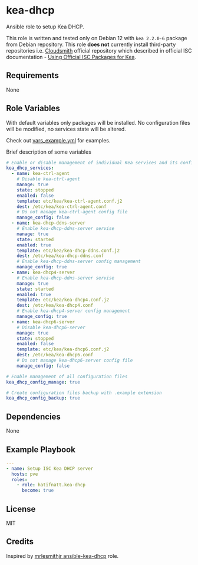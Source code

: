 # kea-dhcp

Ansible role to setup Kea DHCP.

This role is written and tested only on Debian 12 with `kea 2.2.0-6` package from Debian repository. This role **does not** currently install third-party repositories i.e. [Cloudsmith](https://cloudsmith.io/~isc/repos/) official repository which described in official ISC documentation - [Using Official ISC Packages for Kea](https://kb.isc.org/docs/isc-kea-packages).

## Requirements

None

## Role Variables

With default variables only packages will be installed. No configuration files will be modified, no services state will be altered.

Check out [vars_example.yml](vars_example.yml) for examples.

Brief description of some variables

```yaml
# Enable or disable management of individual Kea services and its configuration files
kea_dhcp_services:
  - name: kea-ctrl-agent
    # Disable kea-ctrl-agent
    manage: true
    state: stopped
    enabled: false
    template: etc/kea/kea-ctrl-agent.conf.j2
    dest: /etc/kea/kea-ctrl-agent.conf
    # Do not manage kea-ctrl-agent config file
    manage_config: false
  - name: kea-dhcp-ddns-server
    # Enable kea-dhcp-ddns-server servise
    manage: true
    state: started
    enabled: true
    template: etc/kea/kea-dhcp-ddns.conf.j2
    dest: /etc/kea/kea-dhcp-ddns.conf
    # Enable kea-dhcp-ddns-server config management
    manage_config: true
  - name: kea-dhcp4-server
    # Enable kea-dhcp-ddns-server servise
    manage: true
    state: started
    enabled: true
    template: etc/kea/kea-dhcp4.conf.j2
    dest: /etc/kea/kea-dhcp4.conf
    # Enable kea-dhcp4-server config management
    manage_config: true
  - name: kea-dhcp6-server
    # Disable kea-dhcp6-server
    manage: true
    state: stopped
    enabled: false
    template: etc/kea/kea-dhcp6.conf.j2
    dest: /etc/kea/kea-dhcp6.conf
    # Do not manage kea-dhcp6-server config file
    manage_config: false

# Enable management of all configuration files
kea_dhcp_config_manage: true

# Create configuration files backup with .example extension
kea_dhcp_config_backup: true
```

## Dependencies

None

## Example Playbook

```yaml
---
- name: Setup ISC Kea DHCP server
  hosts: pve
  roles:
    - role: hatifnatt.kea-dhcp
      become: true
```

## License

MIT

## Credits

Inspired by [mrlesmithjr ansible-kea-dhcp](https://github.com/mrlesmithjr/ansible-kea-dhcp) role.
